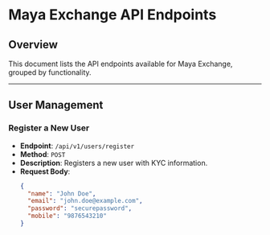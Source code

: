 # Maya Exchange API Endpoints

## Overview
This document lists the API endpoints available for Maya Exchange, grouped by functionality.

---

## **User Management**

### **Register a New User**
- **Endpoint**: `/api/v1/users/register`
- **Method**: `POST`
- **Description**: Registers a new user with KYC information.
- **Request Body**:
  ```json
  {
    "name": "John Doe",
    "email": "john.doe@example.com",
    "password": "securepassword",
    "mobile": "9876543210"
  }
